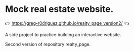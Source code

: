 # Mock real estate website.   

👉  https://greg-r0driguez.github.io/realty_page_version2/  👈

A side project to practice building an interactive website.  

Second version of repository realty_page.
